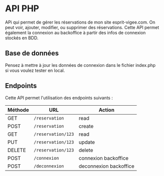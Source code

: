 #  API PHP

APi qui permet de gérer les réservations de mon site esprit-vigee.com. 
On peut voir, ajouter, modifier, ou supprimer des réservations.
Cette API permet également la connexion au backoffice à partir des infos de connexion stockés en BDD.


## Base de données

Pensez à mettre à jour les données de connexion dans le fichier index.php si vous voulez tester en local.


## Endpoints
Cette API permet l'utilisation des endpoints suivants :

| Méthode | URL  | Action |
|--|--|--|
| GET | `/reservation` | read |
| POST | `/reservation` | create |
| GET | `/reservation/123` | read |
| PUT | `/reservation/123` | update |
| DELETE | `/reservation/123` | delete |
| POST | `/connexion` | connexion backoffice |
| POST | `/deconnexion` | deconnexion backoffice |

